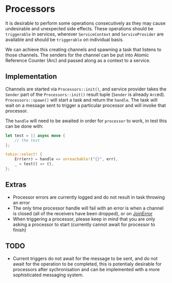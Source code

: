 # Processors

It is desirable to perform some operations consecutively as they may cause undesirable and unexpected side effects. These operations should be `triggerable` in services, wherever `ServiceContext` and `ServiceProvider` are available and should be `triggerable` on individual basis.

We can achieve this creating channels and spawning a task that listens to those channels. The senders for the channel can be put into Atomic Reference Counter (Arc) and passed along as a context to a service.

## Implementation

Channels are started via `Processors::init()`, and service provider takes the `Sender` part of the `Processors::init()` result tuple (`Sender` is already `Arc`ed). `Processors::spawn()` will start a task and return the `handle`. The task will wait on a message sent to trigger a particular processor and will invoke that processor.

The `handle` will need to be awaited in order for `processor` to work, in test this can be done with:

```rust
let test = || async move {
    // the test
};

tokio::select! {
    Err(err) = handle => unreachable!("{}", err),
    _ = test() => (),
};
```

## Extras

* Processor errors are currently logged and do not result in task throwing an error
* The only time processor handle will fail with an error is when a channel is closed (all of the receivers have been dropped), or on [JoinError](https://durch.github.io/rust-goauth/tokio/task/struct.JoinError.html)
* When triggering a processor, please keep in mind that you are only asking a processor to start (currently cannot await for processor to finish)

## TODO

* Current triggers do not await for the message to be sent, and do not await for the operation to be completed, this is potentialy desirable for processors after sychronisation and can be implemented with a more sophisticated messaging system. 

